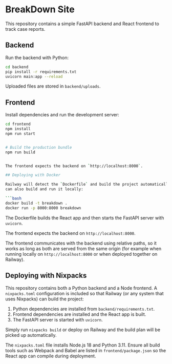 # BreakDown Site

This repository contains a simple FastAPI backend and React frontend to track case reports.

## Backend

Run the backend with Python:

```bash
cd backend
pip install -r requirements.txt
uvicorn main:app --reload
```

Uploaded files are stored in `backend/uploads`.

## Frontend

Install dependencies and run the development server:

```bash
cd frontend
npm install
npm run start


# Build the production bundle
npm run build


The frontend expects the backend on `http://localhost:8000`.

## Deploying with Docker

Railway will detect the `Dockerfile` and build the project automatically. You
can also build and run it locally:

```bash
docker build -t breakdown .
docker run -p 8000:8000 breakdown
```

The Dockerfile builds the React app and then starts the FastAPI server with
`uvicorn`.




The frontend expects the backend on `http://localhost:8000`.

The frontend communicates with the backend using relative paths, so it works as long as both are served from the same origin (for example when running locally on `http://localhost:8000` or when deployed together on Railway).


## Deploying with Nixpacks

This repository contains both a Python backend and a Node frontend.  A
`nixpacks.toml` configuration is included so that Railway (or any system that
uses Nixpacks) can build the project:

1. Python dependencies are installed from `backend/requirements.txt`.
2. Frontend dependencies are installed and the React app is built.
3. The FastAPI server is started with `uvicorn`.

Simply run `nixpacks build` or deploy on Railway and the build plan will be
picked up automatically.

The `nixpacks.toml` file installs Node.js 18 and Python 3.11. Ensure all build
tools such as Webpack and Babel are listed in `frontend/package.json` so the
React app can compile during deployment.

